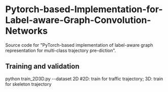 # Pytorch-based-Implementation-for-Label-aware-Graph-Convolution-Networks
Source code for "PyTorch-based implementation of label-aware graph representation for multi-class trajectory pre-diction".

## Training and validation
python train_2D3D.py --dataset 2D #2D: train for traffic trajectory; 3D: train for skeleton trajectory



